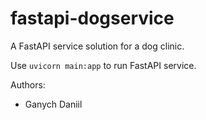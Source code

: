 # fastapi-dogservice
A FastAPI service solution for a dog clinic.

Use ```uvicorn main:app``` to run FastAPI service.

Authors:
* Ganych Daniil